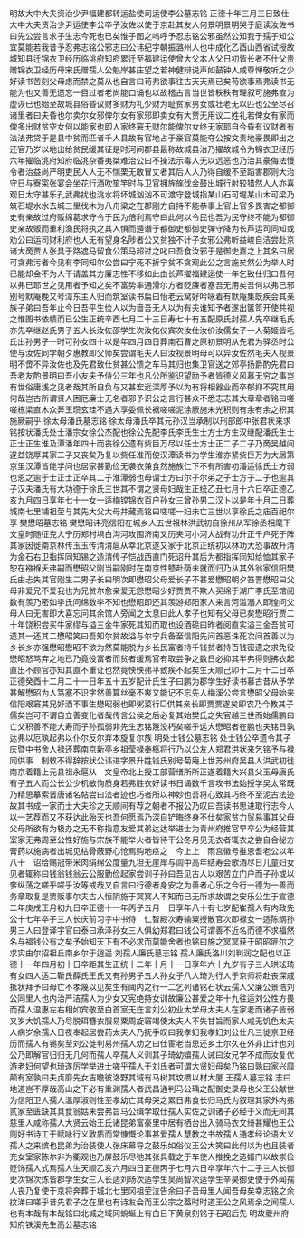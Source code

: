 <!-- { "loadSidebar": true } -->
明故大中大夫资治少尹福建都转运盐使司运使李公墓志铭 
正德十年三月三日致仕大中大夫资治少尹运使李公卒子汝佐以使于京赴其友人何景明景明哭于庭读汝佐书曰先公尝言求子生志今死也已矣惟子图之呜呼予忍志铭公邪虽然公知我于孺子知公宜莫能若我昔予忍弗志铭公邪志曰公讳纪字朝振潞州人也中成化乙酉山西省试授故城知县迁锦衣卫经历临洮府知府累迁至福建运使曾大父本人父日初皆长者不仕父贵赠锦衣卫经历母宋氏赠孺人公魁岸甚庄望之若神健辩说声如鼓钟人咸尊惮敬听之少好读书苦刻父母虑而禁之莫从也自言曰苟弗欲事往古天天焉已矣苟欲事焉弗读书无能为也又善无遗忘一目过者老尚能口诵也以故稽古言当世皆秩秩有理叙可施弗直为虚诙已也始至故城县俗昏议财多财为礼少财为耻贫家男女或壮老无以匹也公至尽召诸里者曰夫昏也尔卖尔女邪俾尔女有家邪即卖女有大贾无用议二姓礼若俾女有家而俾多出财贫空女何以能家也即人家终窘无财尔能俾尔女终无家耶自今昏有议财者有法法弗贷于是县中贫而匹者千人县故有官地占于豪官莫能夺公按文责地豪畏即出之还官乃岁以地出给贫民缓其征是时河间郡县最称故城县治乃擢故城令为锦衣卫经历六年擢临洮府知府临洮杂番夷桀难治公曰不操法示毒人无以远恶也乃治其豪侮法慢令者治益尚严明吏民人人无不惴栗无敢冒丈者其后人人乃得自缓不至蹈害郡则大治守日与寮寀张宴会坐花行酒吹笙竽时与卫官拥旌旄伐金鼓出城行射较猎然人人亦喜观日太守甚乐孔武弗扰也洮水将坏城汹汹不可渡守登城指某山石可堤某山木可梁乃筑石堤水水去城三里伐木为八舟梁之在郡刚方自持不能恭事上官上官多畏害之都御史有亲故过府贩绵葛求守令于民为倍利焉守曰此何以令民也吾为民守终不能为都御史亲故贩而重利渔民将执之其人惧而遁谮于都御史都御史弹守降为长芦运司同知或劝公曰运司财利府也人无有望身名陟者公又贫独不计子女邪公弗听益峻自洁尝赴京诸大啇贾人张具于路遮马留食公策马超过之叱曰吾食汝邪于是御史嘉之上其名曰居可贪弗污者今见有李同知尔公尝曰宁死不折宁贫不贪观此公之言施矣然公为举人时已能却金不为人干请盖其方廉志性不移如此由长芦擢福建运使一年乞致仕归曰吾何以弗已耶世之见用者予知之矣不富势率通滑尔方者贬廉者塞吾无用矣吾何以弗已邪别号默庵晚又号漳东主人归而筑室读书扁曰怡老云窝好吟咏着有默庵集既疾会其亲族子弟曰吾年止今日吾平生俭人以为啬吾无人以为有夫谁知予者遂出箧笥开使共视之惟图书依帻而已公生正统辛酉七月二十三日寿七十有五配原氏封孺人先卒继毛氏亦先卒继赵氏男子五人长汝佐邵学生次汝佑仪宾次汝仕汝价汝儒女子一人菊姬皆毛氏出孙男子一时可孙女四十以是年四月四日葬南石曹之原初景明从先君为驿丞时公使与汝佐同学朝夕惠教即父师矣尝谓毛夫人曰汝视景明母可以异汝佐然毛夫人视景明不啻不异汝佐也及先君致仕贫甚公馈之车马其归也集卫官送之郊亭扬爵酌先君曰吾老友酌景明曰吾小友夫予侍公三年也凡公所鉴识望励予者皆德义风慕无穷之事岂有世俗庸浅之见者哉其所自负与又甚宏远深厚予以为有将相器业而卒郁抑不究其用何哉岂古所谓贤人困厄廉士无名者邪予识公之言行甚众不悉志志其大章章者铭曰嗟嗟栋梁直木众莾玉瓒玄珪不遇大享委佩长裾嗟嗟泥涂厥施未光积则有余有余之积其施厥嗣乎 
徐太母潘氏墓志铭
徐太母潘氏卒其元孙汉当承制以刑部郎中张君状来求铭按状潘氏处士潘宗女徐公杰配也徐公先配李氏李氏生士方士方生汉继配潘氏生士正士正生淮及潭潘年四十而丧徐公遗有赀巨万尽以任士方士正二子二子乃啇吴越间遂益饶厚其家二子又丧矣乃复以赀任准而使汉潭读书为学生淮亦紧赀巨万为大居第京里汉潭皆能学问也居家甚勤俭无袭衣兼食然施族仁下不有所害初潘适徐氏士方弱也恩之逾于士正士正卒其二子淮潭弱也母谓士方曰尔子尔弟之子士方子二子也逾其子汉夫潘氏有大功德于徐氏三世其不谓之贤母妇哉生正统乙丑七月十六日卒正德乙亥九月四日享年七十一女一适梅镗锦衣百户孙女三曾孙男二汉卜以是年十月二日葬城南七里铺祖茔与其先大父大母并藏焉铭曰嗟嗟一妇未亡三世以享徐氏之庙百祀尔享
樊懋昭墓志铭
樊懋昭讳亮信阳在城乡人五世祖林洪武初自徐州从军徐丞相麾下　文皇时随征克大宁历郑村埧白沟河攻围济南又历夹河小河大战有功升正千户死于阵其家因徙南京林传玉玉传清清扈从幸北京遂又家于北京正统初以林功大恐事故升清为金石右卫指挥同知锡之造清传子恺战西直门死诏升其后为都指挥同知给恤其家子恕在襁褓夭弗嗣而懋昭父刚当嗣刚时在南京性戆赴荫未就而归乃从其外翁家信阳樊氏由忐失其官刚生二男子长曰明次即懋昭父母爱长子不甚爱懋昭朝夕笞詈懋昭曰父母非爱兄不爱我也为兄贫尔愈亲爱无怨懋昭少好贾贾不欺人买绵于湖广李氏至馆阅数有羡乃密如李氏问绵数李不知也懋昭即还其羡游郑阳家人来言河滥溺人即惶问父母人曰无害即大喜忘问其余馆人旁闻之太息曰此人孝子也知有父母已矣懋昭行贾二十年饶积尝买牛家缪与溢三金牛家死其知而取也设酒硊曰昨者阅直实溢三金吾贫可遗其一还其二懋昭笑曰吾知尔贫故溢与尔宁兵备至信阳先问首恶诛死次问首善以为乡长乡亦强懋昭懋昭不欲为然莫能脱为乡长民富者持千钱贫者持百钱密遗之求免役懋昭怒骂弃之地已乃竟役富者而贫者缓焉官有取尝争之数日必抑其半弗得则拂衣起直出不顾官亦知其直不重让也然竟怏怏弗平致疾不起矣生天顺己卯十二月十二日卒正德癸酉十二月二十一日年五十五岁配计氏生子曰鹏为郡学生好读书慕古昔从予学甚解懋昭为人笃塞不识字然善算丝毫不爽又能记不忘先人梅溪公尝言懋昭父母始来信阳艰窘其兄好酒不事生懋昭弱也即粥菜行□供其亲长即贾贾遂矣即农乃今教其子儒矣岂可不谓自立善变化者哉传言公侯之后必复其始樊氏之失官越三世而始儒鹏曰亡父积善不能大寿而子孙孤弱非先生志铭篾没朽矣嗟乎远大懋昭者在鹏也夫铭日孰达弗以厄孰起弗以仆尔反尔弃本旋复尔族
明处士钱公墓志铭
处士钱公卒遗令其子庆暨中书舍人禄还葬南京新亭乡祖莹禄奉柩将行乃以公友人郑君洪状来乞铭予与禄同供事　制敕不得辞按状公讳进字景升姓钱氏别号菊庵上世苏州府吴县人洪武初徙南京着籍上元县祖永扈从　文皇帝北上授工部营缮所所正遂着籍大兴县父玉母唐氏有子五人而公长公少机敏恂质身若弗胜衣好读书日诵数千言攻书法始授学吴太常既乃精思摹索晋唐诸名帖尝曰法者迹也巧者所以神妙也吾将心致其巧终不至泥古法迹故其书成一家而士大夫珍之天顺间有荐之朝者不报公乃叹曰吾读书思进取行志今人以一艺荐而又不获达此殆天也吾何愿焉乃深自铲晦终身不仕矣家贫力贸易事其父母父母所欲有为极办之无不称指意友爱其弟达达举进士为青州府推官早卒公为经营其室家无弗周至公性好施与宗族不能举火者皆待干公冬月见无衣者辄衣之尝自合秘方膏药以施病者出城见枯骨蔽野心怆焉购地痉之　今上上　雨宫徽号推恩耆老公以年八十　诏给赐冠带米肉绢绵公度量九坦无崖岸与闾中高年结寿会歌酒尽日儿童妇女见者辄称曰钱翁钱翁云公服勤俭起家尝训子孙曰吾见古人以艰苦立门户而子孙或以奓纵荡之嗟乎嗟乎汝等戒哉又自言曰行德者身安之为善者心乐之今行一德为一善而务章取复是贾贩事尔夫古人恒阴施于冥冥人不知而已无所求故谓之安乐公生于宣德二年庚戌正月初九日卒正德十一年丙子五月　日享年八十有七岁配崔孺人有内政先公十七年卒子三人长庆前习字中书侍　仁智殿次寿输粟授散官次即禄女一适陈纲孙男三人曰登译字官曰泰曰承泽孙女三人俱幼郑君曰钱公可谓善不近名而德不求福然名与福钱公有之矣予始知天下有不必求而莫能舍者也铭曰施之冥冥获于昭昭匪尔之求实由尔招祖丘南乡尔于逍遥
刘孺人廉氏墓志铭
孺人廉氏洛川刘判润之配也以正德十一年四月初十日卒距其生正统十二年十月十一日享年六十九岁有子三人珙玹琦有女四人适二靳氏薛氏王氏又有孙男子五人孙女子八人琦为行人于京师将赴丧深戚抵状拜予曰母亡不孝蔑以见矣生有阈内之行一二乞列诸铭石状云孺人父廉公景浩刘公同里人也内治严洁孺人为少女又宪绝持女训故廉公甚爱之年十九往适刘公性方畏而孺人温惠左右相如宾敬至白首室无迕言刘公初业太学母太夫人在家老而诸子皆弱又岁大饥孺人乃尽脱珥簪衣服易粟周旋窘竭使太夫人不失甘旨而家人咸无饥色太夫人病岁余孺人日夜奉起居尝药太夫人乃抚手叹曰我孝妇我孝妇刘公仕凡三徙京卫经历而孺人有锡矣至刘公徙判易州孺人劝之曰仕宦老当思还乡土尔久在外非止计也刘公乃即解官归归无几何而孺人卒孺人义训其子琦幼嬉孺人诫曰汝兄学不成而汝复优游老妇何望也琦遂厉学举进士嗟乎孺人于刘氏者可谓大贤妇母矣乃铭曰孰曰家兴靡颠有室孰曰夫贞靡先女吉瞻彼洛野其域有马树其坟槚以材大厦
王孺人墓志铭
志曰地道岂不厚哉高山之下必有重渊孺人者武昌通判马公瑀之配御史录母也父王公献世为信阳卫人孺人温厚淑则性至孝幼亡其母哭之累日弗食长归马氏为叙理其家外内弗贰家至匮缺其具食翁姑未尝弗旨马公缉学取仕孺人实佐之训诸子必经于义而无间其慈里人咸称孺人大贤云始王氏诸昆弟富豪里中居有栖台出入骑马衣文绮甚耀也王公则好书诗工于赋咏行义敦质而常慷慨论事甚爱孺人慧教之书故孺人通孝经论语大义孺人之来嫔也昆弟为治装使人张床幕导之鼓乐如俗仪王公大笑曰此何以为也且装者充女室家陈尔非为衢观也乃屏鼓乐尽弛其张具载之于车使人推挽之造婿门以故崇俭贬饰孺人式焉孺人生天顺乙亥六月四日正德丙子七月六日卒享年六十二子三人长御史次锦次炼皆郡学生女三人长适刘旸次适学生吴尚智次适学生辛昊御史使于外闻孺人丧乃复使于京将奔葬于城北七里冈祖茔泣告余曰子吾母里人闻吾母矣幸志铭之余抆涕曰嗟乎昔先君子之在里也有诗友会而王公宗之葢时时道王公之风焉余之闻孺人也有本哉有本哉铭曰北城之域冈蜿蜒上有白日下黄泉刻铭于石昭后先
明故夔州府知府铁溪先生高公墓志铭
